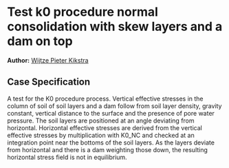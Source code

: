 # Test k0 procedure normal consolidation with skew layers and a dam on top

**Author:** [Wijtze Pieter Kikstra](https://github.com/WPK4FEM)

## Case Specification
A test for the K0 procedure process. Vertical effective stresses in the column of soil of soil layers and a dam follow from soil layer density, gravity constant, vertical distance to the surface and the presence of pore water pressure. The soil layers are positioned at an angle deviating from horizontal. Horizontal effective stresses are derived from the vertical effective stresses by multiplication with K0_NC and checked at an integration point near the bottoms of the soil layers. As the layers deviate from horizontal and there is a dam weighting those down, the resulting horizontal stress field is not in equilibrium.
